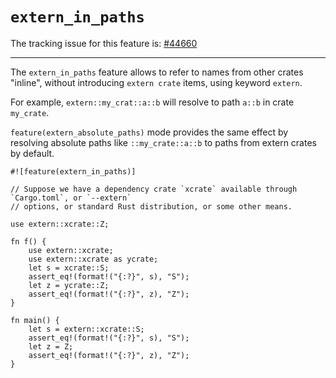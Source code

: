 # `extern_in_paths`

The tracking issue for this feature is: [#44660]

[#44660]: https://github.com/rust-lang/rust/issues/44660

------------------------

The `extern_in_paths` feature allows to refer to names from other crates "inline", without
introducing `extern crate` items, using keyword `extern`.

For example, `extern::my_crat::a::b` will resolve to path `a::b` in crate `my_crate`.

`feature(extern_absolute_paths)` mode provides the same effect by resolving absolute paths like
`::my_crate::a::b` to paths from extern crates by default.

```rust,ignore
#![feature(extern_in_paths)]

// Suppose we have a dependency crate `xcrate` available through `Cargo.toml`, or `--extern`
// options, or standard Rust distribution, or some other means.

use extern::xcrate::Z;

fn f() {
    use extern::xcrate;
    use extern::xcrate as ycrate;
    let s = xcrate::S;
    assert_eq!(format!("{:?}", s), "S");
    let z = ycrate::Z;
    assert_eq!(format!("{:?}", z), "Z");
}

fn main() {
    let s = extern::xcrate::S;
    assert_eq!(format!("{:?}", s), "S");
    let z = Z;
    assert_eq!(format!("{:?}", z), "Z");
}
```
